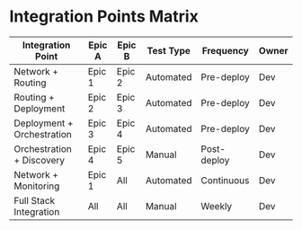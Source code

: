 # Integration Points Matrix

| Integration Point | Epic A | Epic B | Test Type | Frequency | Owner |
|------------------|--------|--------|-----------|-----------|-------|
| Network + Routing | Epic 1 | Epic 2 | Automated | Pre-deploy | Dev |
| Routing + Deployment | Epic 2 | Epic 3 | Automated | Pre-deploy | Dev |
| Deployment + Orchestration | Epic 3 | Epic 4 | Automated | Pre-deploy | Dev |
| Orchestration + Discovery | Epic 4 | Epic 5 | Manual | Post-deploy | Dev |
| Network + Monitoring | Epic 1 | All | Automated | Continuous | Dev |
| Full Stack Integration | All | All | Manual | Weekly | Dev |